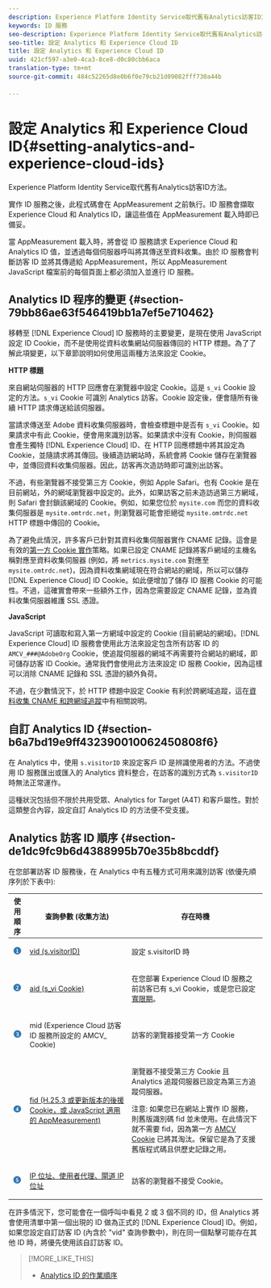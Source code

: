 ```yaml
---
description: Experience Platform Identity Service取代舊有Analytics訪客ID方法。
keywords: ID 服務
seo-description: Experience Platform Identity Service取代舊有Analytics訪客ID方法。
seo-title: 設定 Analytics 和 Experience Cloud ID
title: 設定 Analytics 和 Experience Cloud ID
uuid: 421cf597-a3e0-4ca3-8ce8-d0c80cbb6aca
translation-type: tm+mt
source-git-commit: 484c52265d8e0b6f0e79cb21d09082fff730a44b

---
```



# 設定 Analytics 和 Experience Cloud ID{#setting-analytics-and-experience-cloud-ids}

Experience Platform Identity Service取代舊有Analytics訪客ID方法。

實作 ID 服務之後，此程式碼會在 AppMeasurement 之前執行。ID 服務會擷取 Experience Cloud 和 Analytics ID，讓這些值在 AppMeasurement 載入時即已備妥。

當 AppMeasurement 載入時，將會從 ID 服務請求 Experience Cloud 和 Analytics ID 值，並透過每個伺服器呼叫將其傳送至資料收集。由於 ID 服務會判斷訪客 ID 並將其傳遞給 AppMeasurement，所以 AppMeasurement JavaScript 檔案前的每個頁面上都必須加入並進行 ID 服務。

## Analytics ID 程序的變更 {#section-79bb86ae63f546419bb1a7ef5e710462}

移轉至 [!DNL Experience Cloud] ID 服務時的主要變更，是現在使用 JavaScript 設定 ID Cookie，而不是使用從資料收集網站伺服器傳回的 HTTP 標題。為了了解此項變更，以下章節說明如何使用這兩種方法來設定 Cookie。

**HTTP 標題**

來自網站伺服器的 HTTP 回應會在瀏覽器中設定 Cookie。這是 `s_vi` Cookie 設定的方法。`s_vi` Cookie 可識別 Analytics 訪客。Cookie 設定後，便會隨所有後續 HTTP 請求傳送給該伺服器。

當請求傳送至 Adobe 資料收集伺服器時，會檢查標題中是否有 `s_vi` Cookie。如果請求中有此 Cookie，便會用來識別訪客。如果請求中沒有 Cookie，則伺服器會產生獨特 [!DNL Experience Cloud] ID、在 HTTP 回應標題中將其設定為 Cookie，並隨請求將其傳回。後續造訪網站時，系統會將 Cookie 儲存在瀏覽器中，並傳回資料收集伺服器。因此，訪客再次造訪時即可識別出訪客。

不過，有些瀏覽器不接受第三方 Cookie，例如 Apple Safari。也有 Cookie 是在目前網站，外的網域瀏覽器中設定的。此外，如果訪客之前未造訪過第三方網域，則 Safari 會封鎖該網域的 Cookie。例如，如果您位於 `mysite.com` 而您的資料收集伺服器是 `mysite.omtrdc.net`，則瀏覽器可能會拒絕從 `mysite.omtrdc.net` HTTP 標題中傳回的 Cookie。

為了避免此情況，許多客戶已針對其資料收集伺服器實作 CNAME 記錄。這會是有效的[第一方 Cookie 實作](https://marketing.adobe.com/resources/help/en_US/whitepapers/first_party_cookies/)策略。如果已設定 CNAME 記錄將客戶網域的主機名稱對應至資料收集伺服器 (例如，將 `metrics.mysite.com` 對應至 `mysite.omtrdc.net`)，因為資料收集網域現在符合網站的網域，所以可以儲存 [!DNL Experience Cloud] ID Cookie。如此便增加了儲存 ID 服務 Cookie 的可能性。不過，這確實會帶來一些額外工作，因為您需要設定 CNAME 記錄，並為資料收集伺服器維護 SSL 憑證。

**JavaScript**

JavaScript 可讀取和寫入第一方網域中設定的 Cookie (目前網站的網域)。[!DNL Experience Cloud] ID 服務會使用此方法來設定包含所有訪客 ID 的 `AMCV_###@AdobeOrg` Cookie，使追蹤伺服器的網域不再需要符合網站的網域，即可儲存訪客 ID Cookie。通常我們會使用此方法來設定 ID 服務 Cookie，因為這樣可以消除 CNAME 記錄和 SSL 憑證的額外負荷。

不過，在少數情況下，於 HTTP 標題中設定 Cookie 有利於跨網域追蹤，這在[資料收集 CNAME 和跨網域追蹤](../../reference/analytics-reference/cname.md#concept-4df91f8a30ad4ec7a01eb943d579cc9d)中有相關說明。

## 自訂 Analytics ID {#section-b6a7bd19e9ff432390010062450808f6}

在 Analytics 中，使用 `s.visitorID` 來設定客戶 ID 是辨識使用者的方法。不過使用 ID 服務匯出或匯入的 Analytics 資料整合，在訪客的識別方式為 `s.visitorID` 時無法正常運作。

這種狀況包括但不限於共用受眾、Analytics for Target (A4T) 和客戶屬性。對於這類整合內容，設定自訂 Analytics ID 的方法便不受支援。

## Analytics 訪客 ID 順序 {#section-de1dc9fc9b6d4388995b70e35b8bcddf}

在您部署訪客 ID 服務後，在 Analytics 中有五種方式可用來識別訪客 (依優先順序列於下表中): 

<table id="table_D267D36451F643D1BB68AF6FEAA6AD1A"> 
 <thead> 
  <tr> 
   <th colname="col1" class="entry"> 使用順序 </th> 
   <th colname="col2" class="entry"> 查詢參數 (收集方法) </th> 
   <th colname="col3" class="entry"> 存在時機 </th> 
  </tr> 
 </thead>
 <tbody> 
  <tr> 
   <td colname="col1"> <p> <img id="image_9F3E58898A1B4F40BBDEF5ADE362E55C" src="assets/step1_icon.png" /> </p> </td> 
   <td colname="col2"> <p> <a href="https://marketing.adobe.com/resources/help/en_US/sc/implement/?f=visid_custom" format="http" scope="external"> vid (s.visitorID)</a> </p> </td> 
   <td colname="col3"> <p>設定 s.visitorID 時 </p> </td> 
  </tr> 
  <tr> 
   <td colname="col1"> <p> <img id="image_77A06981672745B6AEA8BB4D55911CCA" src="assets/step2_icon.png" /> </p> </td> 
   <td colname="col2"> <p> <a href="https://marketing.adobe.com/resources/help/en_US/sc/implement/?f=visid_analytics" format="http" scope="external"> aid (s_vi Cookie)</a> </p> </td> 
   <td colname="col3"> <p>在您部署 <span class="keyword">Experience Cloud</span> ID 服務之前訪客已有 s_vi Cookie，或是您已設定<a href="../../reference/analytics-reference/grace-period.md" format="dita" scope="local">寬限期</a>。 </p> </td> 
  </tr> 
  <tr> 
   <td colname="col1"> <p> <img id="image_0A950B1A6B004387AFEE8EED882739CB" src="assets/step3_icon.png" /> </p> </td> 
   <td colname="col2"> <p>mid (Experience Cloud 訪客 ID 服務所設定的 AMCV_ Cookie) </p> </td> 
   <td colname="col3"> <p>訪客的瀏覽器接受第一方 Cookie </p> </td> 
  </tr> 
  <tr> 
   <td colname="col1"> <p> <img id="image_6F0ED8FE3EF846CA8E6ECCC3C0070D85" src="assets/step4_icon.png" /> </p> </td> 
   <td colname="col2"> <p> <a href="https://marketing.adobe.com/resources/help/en_US/sc/implement/?f=visid_fallback" format="http" scope="external"> fid (H.25.3 或更新版本的後援 Cookie，或 JavaScript 適用的 AppMeasurement)</a> </p> </td> 
   <td colname="col3"> <p>瀏覽器不接受第三方 Cookie 且 Analytics 追蹤伺服器已設定為第三方追蹤伺服器。 </p> <p> <p>注意: 如果您已在網站上實作 ID 服務，則舊版識別碼 <span class="codeph">fid</span> 並未使用。在此情況下就不需要 <span class="codeph">fid</span>，因為第一方 <a href="../../introduction/cookies.md" format="dita" scope="local"> AMCV Cookie</a> 已將其淘汰。保留它是為了支援舊版程式碼且供歷史記錄之用。 </p> </p> </td> 
  </tr> 
  <tr> 
   <td colname="col1"> <p> <img id="image_23D8C0EB69EC4084BC237B5B98C036F4" src="assets/step5_icon.png" /> </p> </td> 
   <td colname="col2"> <p> <a href="https://marketing.adobe.com/resources/help/en_US/sc/implement/?f=visid_fallback" format="http" scope="external"> IP 位址、使用者代理、閘道 IP 位址</a> </p> </td> 
   <td colname="col3"> <p>訪客的瀏覽器不接受 Cookie。 </p> </td> 
  </tr> 
 </tbody> 
</table>

在許多情況下，您可能會在一個呼叫中看見 2 或 3 個不同的 ID，但 Analytics 將會使用清單中第一個出現的 ID 做為正式的 [!DNL Experience Cloud] ID。例如，如果您設定自訂訪客 ID (內含於 &quot;vid&quot; 查詢參數中)，則在同一個點擊可能存在其他 ID 時，將優先使用該自訂訪客 ID。

>[!MORE_LIKE_THIS]
>
>* [Analytics ID 的作業順序](../../reference/analytics-reference/analytics-order-of-operations.md#concept-b92935b4fff545adb4773f3728bc15ef)

